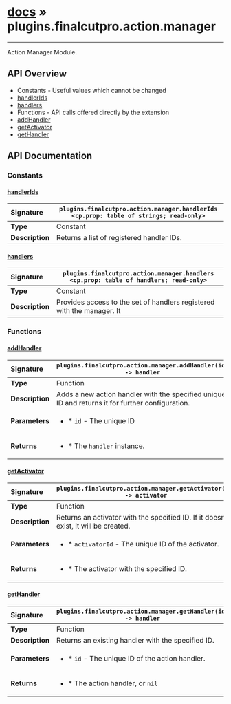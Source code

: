 # [docs](index.md) » plugins.finalcutpro.action.manager
---

Action Manager Module.

## API Overview
* Constants - Useful values which cannot be changed
 * [handlerIds](#handlerids)
 * [handlers](#handlers)
* Functions - API calls offered directly by the extension
 * [addHandler](#addhandler)
 * [getActivator](#getactivator)
 * [getHandler](#gethandler)

## API Documentation

### Constants

#### [handlerIds](#handlerids)
| <span style="float: left;">**Signature**</span> | <span style="float: left;">`plugins.finalcutpro.action.manager.handlerIds <cp.prop: table of strings; read-only>` </span>                                                          |
| -----------------------------------------------------|---------------------------------------------------------------------------------------------------------|
| **Type**                                             | Constant                                                                                         |
| **Description**                                      | Returns a list of registered handler IDs.                                                                                         |

#### [handlers](#handlers)
| <span style="float: left;">**Signature**</span> | <span style="float: left;">`plugins.finalcutpro.action.manager.handlers <cp.prop: table of handlers; read-only>` </span>                                                          |
| -----------------------------------------------------|---------------------------------------------------------------------------------------------------------|
| **Type**                                             | Constant                                                                                         |
| **Description**                                      | Provides access to the set of handlers registered with the manager. It                                                                                         |

### Functions

#### [addHandler](#addhandler)
| <span style="float: left;">**Signature**</span> | <span style="float: left;">`plugins.finalcutpro.action.manager.addHandler(id) -> handler` </span>                                                          |
| -----------------------------------------------------|---------------------------------------------------------------------------------------------------------|
| **Type**                                             | Function                                                                                         |
| **Description**                                      | Adds a new action handler with the specified unique ID and returns it for further configuration.                                                                                         |
| **Parameters**                                       | <ul><li>* `id`		- The unique ID</li></ul> |
| **Returns**                                          | <ul><li>* The `handler` instance.</li></ul>          |

#### [getActivator](#getactivator)
| <span style="float: left;">**Signature**</span> | <span style="float: left;">`plugins.finalcutpro.action.manager.getActivator(id) -> activator` </span>                                                          |
| -----------------------------------------------------|---------------------------------------------------------------------------------------------------------|
| **Type**                                             | Function                                                                                         |
| **Description**                                      | Returns an activator with the specified ID. If it doesn't exist, it will be created.                                                                                         |
| **Parameters**                                       | <ul><li>* `activatorId`		- The unique ID of the activator.</li></ul> |
| **Returns**                                          | <ul><li>* The activator with the specified ID.</li></ul>          |

#### [getHandler](#gethandler)
| <span style="float: left;">**Signature**</span> | <span style="float: left;">`plugins.finalcutpro.action.manager.getHandler(id) -> handler` </span>                                                          |
| -----------------------------------------------------|---------------------------------------------------------------------------------------------------------|
| **Type**                                             | Function                                                                                         |
| **Description**                                      | Returns an existing handler with the specified ID.                                                                                         |
| **Parameters**                                       | <ul><li>* `id`			- The unique ID of the action handler.</li></ul> |
| **Returns**                                          | <ul><li>* The action handler, or `nil`</li></ul>          |

